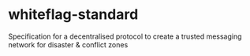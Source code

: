 # whiteflag-standard
Specification for a decentralised protocol to create a trusted messaging network for disaster &amp; conflict zones

